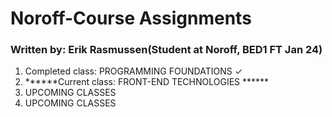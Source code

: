 # Noroff-Course Assignments
### Written by: Erik Rasmussen(Student at Noroff, BED1 FT Jan 24)

<ol>
    <li> Completed class: PROGRAMMING FOUNDATIONS ✓ </li>
    <li> ******Current class: FRONT-END TECHNOLOGIES ****** </li>
    <li> UPCOMING CLASSES </li>
    <li> UPCOMING CLASSES </li>
</ol>

